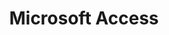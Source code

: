 ---
title: Microsoft Access
description: Desktop database for Windows PCs
homepage: https://www.microsoft.com/en-us/microsoft-365/access
type: database
---